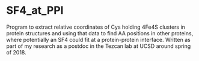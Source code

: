 # SF4_at_PPI
Program to extract relative coordinates of Cys holding 4Fe4S clusters in protein structures and using that data to find AA positions in other proteins, where potentially an SF4 could fit at a protein-protein interface. Written as part of my research as a postdoc in the Tezcan lab at UCSD around spring of 2018.
